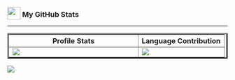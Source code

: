 <!---
Rifat-Ishtiyak/Rifat-Ishtiyak is a ✨ special ✨ repository because its `README.md` (this file) appears on your GitHub profile.
You can click the Preview link to take a look at your changes.
--->

### <img src="https://media.giphy.com/media/LM7mVNy0iAZpTBAkIH/giphy.gif" width="30" style="position: relative; top: 7px"> <b>My GitHub Stats</b>

<hr>
<center>
    <table border='3'>
        <tr>
            <th style="text-align: center;">
                Profile Stats
            </th>
            <th style="text-align: center;">
                Language Contribution
            </th>
        </tr>
        <tr>
            <td style="width: 60%;">
                <img src="https://github-readme-stats.vercel.app/api?username=Rifat-Ishtiyak&show_icons=true&theme=radical"> 
            </td>
            <td style="width: 40%;">
                <img src="https://github-readme-stats.vercel.app/api/top-langs/?username=Rifat-Ishtiyak&langs_count=10&theme=tokyonight&layout=compact"> 
            </td>
        </tr>
    </table>
</center>

<!-- ![](https://github-readme-stats.vercel.app/api?username=Rifat-Ishtiyak&show_icons=true&theme=dark) -->

<!-- ![Top Langs](https://github-readme-stats.vercel.app/api/top-langs/?username=Rifat-Ishtiyak&langs_count=10&layout=compact) -->

![](https://komarev.com/ghpvc/?username=Rifat-Ishtiyak&color=brightgreen)

<!-- <img src="https://media.giphy.com/media/qgQUggAC3Pfv687qPC/giphy.gif"> -->
